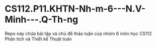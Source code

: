 # CS112.P11.KHTN-Nh-m-6---N.V-Minh---.Q-Th-ng
Repo này chứa bài tập và chủ đề thảo luận của nhóm 6 môn học CS112 Phân tích và Thiết kế Thuật toán
